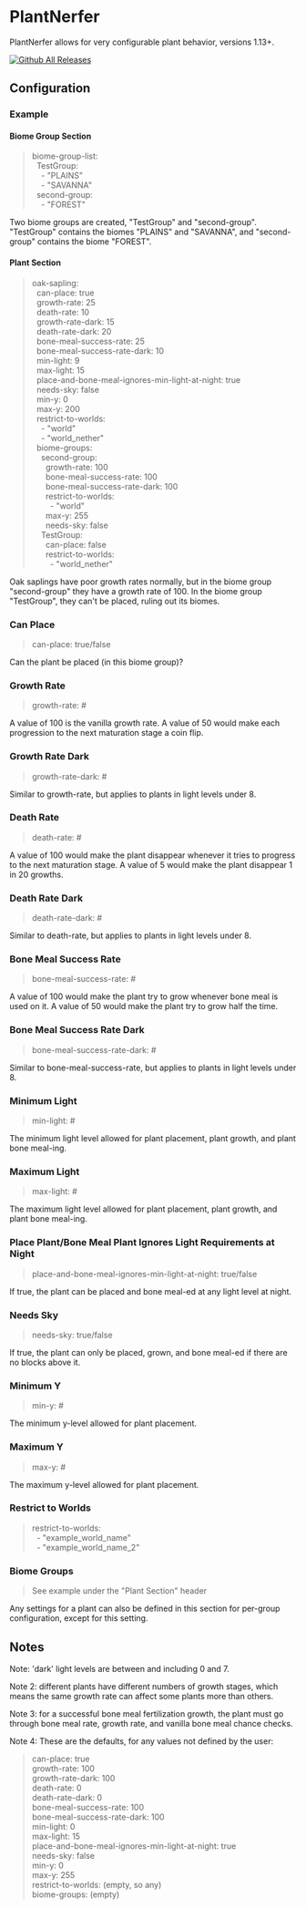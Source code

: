 # PlantNerfer
PlantNerfer allows for very configurable plant behavior, versions 1.13+.

[![Github All Releases](https://img.shields.io/github/downloads/lichenaut/PlantNerfer/total.svg)]()

## Configuration

### Example

#### Biome Group Section

>biome-group-list: <br>
&nbsp;&nbsp;TestGroup: <br>
&nbsp;&nbsp;&nbsp;&nbsp;- "PLAINS" <br>
&nbsp;&nbsp;&nbsp;&nbsp;- "SAVANNA" <br>
&nbsp;&nbsp;second-group: <br>
&nbsp;&nbsp;&nbsp;&nbsp;- "FOREST" <br>

Two biome groups are created, "TestGroup" and "second-group". "TestGroup" contains the biomes "PLAINS" and "SAVANNA", and "second-group" contains the biome "FOREST".

#### Plant Section

>oak-sapling: <br>
&nbsp;&nbsp;can-place: true <br>
&nbsp;&nbsp;growth-rate: 25 <br>
&nbsp;&nbsp;death-rate: 10 <br>
&nbsp;&nbsp;growth-rate-dark: 15 <br>
&nbsp;&nbsp;death-rate-dark: 20 <br>
&nbsp;&nbsp;bone-meal-success-rate: 25 <br>
&nbsp;&nbsp;bone-meal-success-rate-dark: 10 <br>
&nbsp;&nbsp;min-light: 9 <br>
&nbsp;&nbsp;max-light: 15 <br>
&nbsp;&nbsp;place-and-bone-meal-ignores-min-light-at-night: true <br>
&nbsp;&nbsp;needs-sky: false <br>
&nbsp;&nbsp;min-y: 0 <br>
&nbsp;&nbsp;max-y: 200 <br>
&nbsp;&nbsp;restrict-to-worlds: <br>
&nbsp;&nbsp;&nbsp;&nbsp;- "world" <br>
&nbsp;&nbsp;&nbsp;&nbsp;- "world_nether" <br>
&nbsp;&nbsp;biome-groups: <br>
&nbsp;&nbsp;&nbsp;&nbsp;second-group: <br>
&nbsp;&nbsp;&nbsp;&nbsp;&nbsp;&nbsp;growth-rate: 100 <br>
&nbsp;&nbsp;&nbsp;&nbsp;&nbsp;&nbsp;bone-meal-success-rate: 100 <br>
&nbsp;&nbsp;&nbsp;&nbsp;&nbsp;&nbsp;bone-meal-success-rate-dark: 100 <br>
&nbsp;&nbsp;&nbsp;&nbsp;&nbsp;&nbsp;restrict-to-worlds: <br>
&nbsp;&nbsp;&nbsp;&nbsp;&nbsp;&nbsp;&nbsp;&nbsp;- "world" <br>
&nbsp;&nbsp;&nbsp;&nbsp;&nbsp;&nbsp;max-y: 255 <br>
&nbsp;&nbsp;&nbsp;&nbsp;&nbsp;&nbsp;needs-sky: false <br>
&nbsp;&nbsp;&nbsp;&nbsp;TestGroup: <br>
> &nbsp;&nbsp;&nbsp;&nbsp;&nbsp;&nbsp;can-place: false <br>
&nbsp;&nbsp;&nbsp;&nbsp;&nbsp;&nbsp;restrict-to-worlds: <br>
&nbsp;&nbsp;&nbsp;&nbsp;&nbsp;&nbsp;&nbsp;&nbsp;- "world_nether" <br>

Oak saplings have poor growth rates normally, but in the biome group "second-group" they have a growth rate of 100. In the biome group "TestGroup", they can't be placed, ruling out its biomes.

### Can Place

> can-place: true/false

Can the plant be placed (in this biome group)?

### Growth Rate

> growth-rate: #

A value of 100 is the vanilla growth rate. A value of 50 would make each progression to the next maturation stage a coin flip.

### Growth Rate Dark

> growth-rate-dark: #

Similar to growth-rate, but applies to plants in light levels under 8.

### Death Rate

> death-rate: #

A value of 100 would make the plant disappear whenever it tries to progress to the next maturation stage. A value of 5 would make the plant disappear 1 in 20 growths.

### Death Rate Dark

> death-rate-dark: #

Similar to death-rate, but applies to plants in light levels under 8.

### Bone Meal Success Rate

> bone-meal-success-rate: #

A value of 100 would make the plant try to grow whenever bone meal is used on it. A value of 50 would make the plant try to grow half the time.

### Bone Meal Success Rate Dark

> bone-meal-success-rate-dark: #

Similar to bone-meal-success-rate, but applies to plants in light levels under 8.

### Minimum Light

> min-light: #

The minimum light level allowed for plant placement, plant growth, and plant bone meal-ing.

### Maximum Light

> max-light: #

The maximum light level allowed for plant placement, plant growth, and plant bone meal-ing.

### Place Plant/Bone Meal Plant Ignores Light Requirements at Night

> place-and-bone-meal-ignores-min-light-at-night: true/false

If true, the plant can be placed and bone meal-ed at any light level at night.

### Needs Sky

> needs-sky: true/false

If true, the plant can only be placed, grown, and bone meal-ed if there are no blocks above it.

### Minimum Y

> min-y: #

The minimum y-level allowed for plant placement.

### Maximum Y

> max-y: #

The maximum y-level allowed for plant placement.

### Restrict to Worlds

> restrict-to-worlds: <br>
&nbsp;&nbsp;- "example_world_name" <br>
&nbsp;&nbsp;- "example_world_name_2"

### Biome Groups

> See example under the "Plant Section" header

Any settings for a plant can also be defined in this section for per-group configuration, except for this setting.

## Notes

Note: 'dark' light levels are between and including 0 and 7.

Note 2: different plants have different numbers of growth stages, which means the same growth rate can affect some plants more than others.

Note 3: for a successful bone meal fertilization growth, the plant must go through bone meal rate, growth rate, and vanilla bone meal chance checks.

Note 4: These are the defaults, for any values not defined by the user:

>can-place: true <br>
growth-rate: 100 <br>
growth-rate-dark: 100 <br>
death-rate: 0 <br>
death-rate-dark: 0 <br>
bone-meal-success-rate: 100 <br>
bone-meal-success-rate-dark: 100 <br>
min-light: 0 <br>
max-light: 15 <br>
place-and-bone-meal-ignores-min-light-at-night: true <br>
needs-sky: false <br>
min-y: 0 <br>
max-y: 255 <br>
restrict-to-worlds: (empty, so any) <br>
biome-groups: (empty) <br>